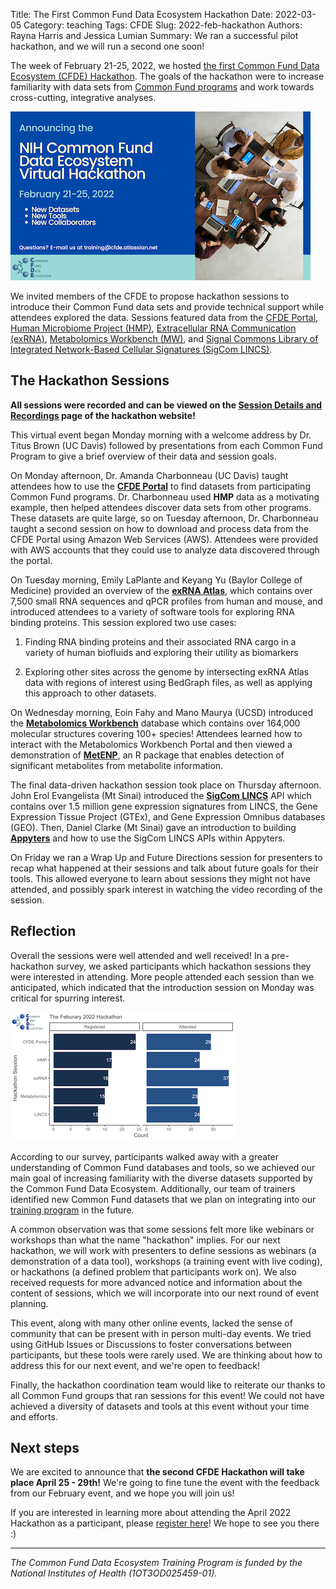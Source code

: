 Title: The First Common Fund Data Ecosystem Hackathon
Date: 2022-03-05
Category: teaching
Tags: CFDE
Slug: 2022-feb-hackathon
Authors: Rayna Harris and Jessica Lumian
Summary: We ran a successful pilot hackathon, and we will run a second one soon!

The week of February 21-25, 2022, we hosted
[the first Common Fund Data Ecosystem (CFDE) Hackathon](https://nih-cfde.github.io/2022-feb-hackathon). The
goals of the hackathon were to increase familiarity with data sets
from [Common Fund programs](https://commonfund.nih.gov/programs) and
work towards cross-cutting, integrative analyses.

![](images/2022-hackathon-img1.png)

We invited members of the CFDE to propose hackathon sessions to
introduce their Common Fund data sets and provide technical support
while attendees explored the data. Sessions featured data from the
[CFDE Portal](https://app.nih-cfde.org/),
[Human Microbiome Project (HMP)](https://hmpdacc.org/),
[Extracellular RNA Communication (exRNA)](https://commonfund.nih.gov/exrna),
[Metabolomics Workbench (MW)](https://commonfund.nih.gov/metabolomics),
and
[Signal Commons Library of Integrated Network-Based Cellular Signatures (SigCom LINCS)](https://commonfund.nih.gov/LINCS).

## The Hackathon Sessions 

**All sessions were recorded and can be viewed on the [Session Details and Recordings](https://nih-cfde.github.io/2022-feb-hackathon/about/) page of the hackathon website!**

This virtual event began Monday morning with a welcome address by Dr. Titus Brown (UC Davis) followed by presentations from each Common Fund Program to give a brief overview of their data and session goals.

On Monday afternoon, Dr. Amanda Charbonneau (UC Davis) taught
attendees how to use the [**CFDE Portal**](https://app.nih-cfde.org/)
to find datasets from participating Common Fund
programs. Dr. Charbonneau used **HMP** data as a motivating example,
then helped attendees discover data sets from other programs. These
datasets are quite large, so on Tuesday afternoon, Dr. Charbonneau
taught a second session on how to download and process data from the
CFDE Portal using Amazon Web Services (AWS). Attendees were provided
with AWS accounts that they could use to analyze data discovered
through the portal.

On Tuesday morning, Emily LaPlante and Keyang Yu (Baylor College of
Medicine) provided an overview of the
**[exRNA Atlas](https://exrna-atlas.org/)**, which contains over 7,500
small RNA sequences and qPCR profiles from human and mouse, and
introduced attendees to a variety of software tools for exploring RNA
binding proteins. This session explored two use cases:

1) Finding RNA binding proteins and their associated RNA cargo in a variety of human biofluids and exploring their utility as biomarkers

2) Exploring other sites across the genome by intersecting exRNA Atlas
data with regions of interest using BedGraph files, as well as
applying this approach to other datasets.

On Wednesday morning, Eoin Fahy and Mano Maurya (UCSD) introduced the
**[Metabolomics Workbench](https://www.metabolomicsworkbench.org/)**
database which contains over 164,000 molecular structures covering
100+ species! Attendees learned how to interact with the Metabolomics
Workbench Portal and then viewed a demonstration of
**[MetENP](https://www.biorxiv.org/content/10.1101/2020.11.20.391912v1)**,
an R package that enables detection of significant metabolites from
metabolite information.

The final data-driven hackathon session took place on Thursday afternoon. John
Erol Evangelista (Mt Sinai) introduced the **[SigCom LINCS](https://maayanlab.cloud/sigcom-lincs/#/SignatureSearch/UpDown)**
API which contains over 1.5 million gene expression signatures from LINCS,
the Gene Expression Tissue Project (GTEx), and Gene Expression Omnibus
databases (GEO). Then, Daniel Clarke (Mt Sinai) gave an introduction to
building **[Appyters](https://appyters.maayanlab.cloud/#/)** and how to
use the SigCom LINCS APIs within Appyters.  

On Friday we ran a Wrap Up and Future Directions session for
presenters to recap what happened at their sessions and talk about
future goals for their tools. This allowed everyone to learn about
sessions they might not have attended, and possibly spark interest in
watching the video recording of the session.

## Reflection

Overall the sessions were well attended and well received! In a
pre-hackathon survey, we asked participants which hackathon sessions
they were interested in attending. More people attended each session
than we anticipated, which indicated that the introduction session on
Monday was critical for spurring interest.

![](images/2022-hackathon-img2.png)

According to our survey, participants walked away with a greater understanding of Common Fund databases and tools, so we achieved our main goal of increasing familiarity with the diverse datasets supported by the Common Fund Data Ecosystem. Additionally, our team of trainers identified new Common Fund datasets that we plan on integrating into our [training program](https://training.nih-cfde.org/) in the future.  

A common observation was that some sessions felt more like webinars or
workshops than what the name "hackathon" implies. For our next
hackathon, we will work with presenters to define sessions as webinars
(a demonstration of a data tool), workshops (a training event with
live coding), or hackathons (a defined problem that participants work
on). We also received requests for more advanced notice and
information about the content of sessions, which we will incorporate
into our next round of event planning.

This event, along with many other online events, lacked the sense of
community that can be present with in person multi-day events. We
tried using GitHub Issues or Discussions to foster conversations
between participants, but these tools were rarely used. We are
thinking about how to address this for our next event, and we're open
to feedback!

Finally, the hackathon coordination team would like to reiterate our
thanks to all Common Fund groups that ran sessions for this event! We
could not have achieved a diversity of datasets and tools at this
event without your time and efforts.

## Next steps

We are excited to announce that **the second CFDE Hackathon will take
place April 25 - 29th!** We're going to fine tune the event
with the feedback from our February event, and we hope you will join
us!

If you are interested in learning more about attending the April 2022
Hackathon as a participant, please
[register here](https://www.nih-cfde.org/events/april-2022-hackathon/)!
We hope to see you there :)

---

_The Common Fund Data Ecosystem Training Program is funded by the
National Institutes of Health (1OT3OD025459-01)._
